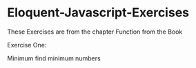 # Eloquent-Javascript-Exercises

These Exercises are from the chapter Function from the Book

Exercise One:

Minimum find minimum numbers
